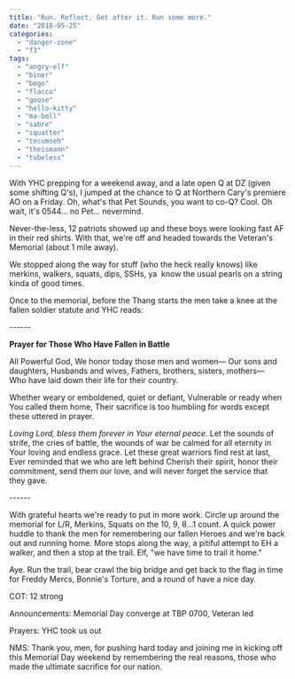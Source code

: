 ```yaml
---
title: "Run. Reflect. Get after it. Run some more."
date: "2018-05-25"
categories: 
  - "danger-zone"
  - "f3"
tags: 
  - "angry-elf"
  - "biner"
  - "bogo"
  - "flacco"
  - "goose"
  - "hello-kitty"
  - "ma-bell"
  - "sabre"
  - "squatter"
  - "tecumseh"
  - "theismann"
  - "tubeless"
---
```


With YHC prepping for a weekend away, and a late open Q at DZ (given some shifting Q's), I jumped at the chance to Q at Northern Cary's premiere AO on a Friday. Oh, what's that Pet Sounds, you want to co-Q? Cool. Oh wait, it's 0544... no Pet... nevermind.

Never-the-less, 12 patriots showed up and these boys were looking fast AF in their red shirts. With that, we're off and headed towards the Veteran's Memorial (about 1 mile away).

We stopped along the way for stuff (who the heck really knows) like merkins, walkers, squats, dips, SSHs, ya  know the usual pearls on a string kinda of good times.

Once to the memorial, before the Thang starts the men take a knee at the fallen soldier statute and YHC reads:

\------

**Prayer for Those Who Have Fallen in Battle**

All Powerful God, We honor today those men and women— Our sons and daughters, Husbands and wives, Fathers, brothers, sisters, mothers— Who have laid down their life for their country.

Whether weary or emboldened, quiet or defiant, Vulnerable or ready when You called them home, Their sacrifice is too humbling for words except these uttered in prayer.

_Loving Lord, bless them forever in Your eternal peace_. Let the sounds of strife, the cries of battle, the wounds of war be calmed for all eternity in Your loving and endless grace. Let these great warriors find rest at last, Ever reminded that we who are left behind Cherish their spirit, honor their commitment, send them our love, and will never forget the service that they gave.

\------

With grateful hearts we're ready to put in more work. Circle up around the memorial for L/R, Merkins, Squats on the 10, 9, 8...1 count. A quick power huddle to thank the men for remembering our fallen Heroes and we're back out and running home. More stops along the way, a pitiful attempt to EH a walker, and then a stop at the trail. Elf, "we have time to trail it home."

Aye. Run the trail, bear crawl the big bridge and get back to the flag in time for Freddy Mercs, Bonnie's Torture, and a round of have a nice day.

COT: 12 strong

Announcements: Memorial Day converge at TBP 0700, Veteran led

Prayers: YHC took us out

NMS: Thank you, men, for pushing hard today and joining me in kicking off this Memorial Day weekend by remembering the real reasons, those who made the ultimate sacrifice for our nation.
